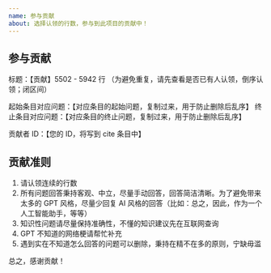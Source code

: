 ```yaml
---
name: 参与贡献
about: 选择认领的行数，参与到此项目的贡献中！
---
```


## 参与贡献
标题：【贡献】5502 - 5942 行 （为避免重复，请先查看是否已有人认领，倒序认领；闭区间）

起始条目对应问题：【对应条目的起始问题，复制过来，用于防止删除后乱序】
终止条目对应问题：【对应条目的终止问题，复制过来，用于防止删除后乱序】

贡献者 ID：【您的 ID，将写到 cite 条目中】

## 贡献准则
1. 请认领连续的行数
2. 所有问题回答秉持客观、中立，尽量手动回答，回答简洁清晰。为了避免带来太多的 GPT 风格，尽量少回复 AI 风格的回答（比如：总之，因此，作为一个人工智能助手，等等）
3. 知识性问题请尽量保持准确性，不懂的知识建议先在互联网查询
4. GPT 不知道的网络梗请帮忙补充
5. 遇到实在不知道怎么回答的问题可以删除，秉持在精不在多的原则，宁缺毋滥

总之，感谢贡献！